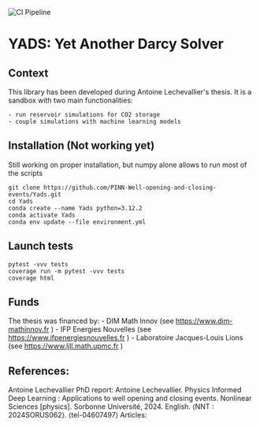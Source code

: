 ![CI Pipeline](https://github.com/PINN-Well-opening-and-closing-events/Yads/actions/workflows/build-test.yml/badge.svg)
# YADS: Yet Another Darcy Solver
## Context 
This library has been developed during Antoine Lechevallier's thesis. It is a sandbox with two main functionalities: 

    - run reservoir simulations for CO2 storage
    - couple simulations with machine learning models

## Installation (Not working yet)

Still working on proper installation, but numpy alone allows to run most of the scripts 
    
    git clone https://github.com/PINN-Well-opening-and-closing-events/Yads.git
    cd Yads
    conda create --name Yads python=3.12.2
    conda activate Yads
    conda env update --file environment.yml

## Launch tests

    pytest -vvv tests
    coverage run -m pytest -vvv tests
    coverage html 

## Funds
The thesis was financed by:
    - DIM Math Innov (see https://www.dim-mathinnov.fr )
    - IFP Energies Nouvelles (see https://www.ifpenergiesnouvelles.fr )
    - Laboratoire Jacques-Louis Lions (see https://www.ljll.math.upmc.fr )

## References:
Antoine Lechevallier PhD report:
Antoine Lechevallier. Physics Informed Deep Learning : Applications to well opening and closing events. Nonlinear Sciences [physics]. Sorbonne Université, 2024. English. ⟨NNT : 2024SORUS062⟩. ⟨tel-04607497⟩
Articles: 



